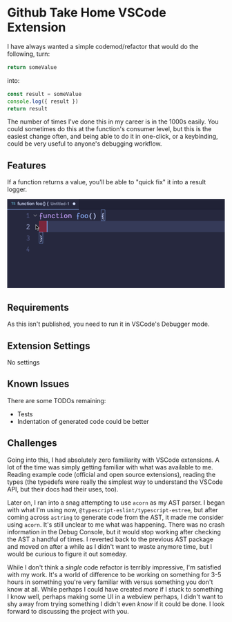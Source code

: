 # Github Take Home VSCode Extension

I have always wanted a simple codemod/refactor that would do the following, turn:

```javascript
return someValue
```

into:

```javascript
const result = someValue
console.log({ result })
return result
```

The number of times I've done this in my career is in the 1000s easily. You could sometimes do this at the function's consumer level, but this is the easiest change often, and being able to do it in one-click, or a keybinding, could be very useful to anyone's debugging workflow.

## Features

If a function returns a value, you'll be able to "quick fix" it into a result logger.

![Result Logger in action](./resultLogger.gif)

## Requirements

As this isn't published, you need to run it in VSCode's Debugger mode.

## Extension Settings

No settings

## Known Issues

There are some TODOs remaining:

- Tests
- Indentation of generated code could be better

## Challenges

Going into this, I had absolutely zero familiarity with VSCode extensions. A lot of the time was simply getting familiar with what was available to me. Reading example code (official and open source extensions), reading the types (the typedefs were really the simplest way to understand the VSCode API, but their docs had their uses, too).

Later on, I ran into a snag attempting to use `acorn` as my AST parser. I began with what I'm using now, `@typescript-eslint/typescript-estree`, but after coming across `astring` to generate code from the AST, it made me consider using `acorn`. It's still unclear to me what was happening. There was no crash information in the Debug Console, but it would stop working after checking the AST a handful of times. I reverted back to the previous AST package and moved on after a while as I didn't want to waste anymore time, but I would be curious to figure it out someday.

While I don't think a _single_ code refactor is terribly impressive, I'm satisfied with my work. It's a world of difference to be working on something for 3-5 hours in something you're very familiar with versus something you don't know at all. While perhaps I could have created _more_ if I stuck to something I know well, perhaps making some UI in a webview perhaps, I didn't want to shy away from trying something I didn't even _know_ if it could be done. I look forward to discussing the project with you.
